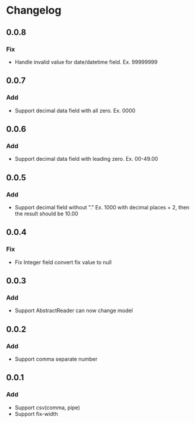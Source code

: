 # Changelog

## 0.0.8
### Fix
- Handle invalid value for date/datetime field. Ex. 99999999

## 0.0.7
### Add
- Support decimal data field with all zero. Ex. 0000

## 0.0.6
### Add
- Support decimal data field with leading zero. Ex. 00-49.00

## 0.0.5
### Add
- Support decimal field without "." Ex. 1000 with decimal places = 2, then the result should be 10.00

## 0.0.4
### Fix
- Fix Integer field convert fix value to null

## 0.0.3
### Add
- Support AbstractReader can now change model

## 0.0.2
### Add
- Support comma separate number

## 0.0.1
### Add
- Support csv(comma, pipe)
- Support fix-width
